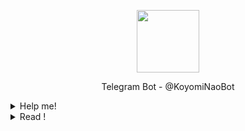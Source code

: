 <p align="center">
  <img width="100" src="https://i.ibb.co/hsppngr/koyomi.jpg"/>
</p>
<p align="center">
Telegram Bot - @KoyomiNaoBot<br/>
</p>
  <details>
    <summary>Help me!</summary>
 
 # Installation
 ## Ubuntu/Debian
 ```bash
 > sudo apt-get install git python3 pip-python3
 > git clone https://github.com/Eilaluth/Koyomi
 > cd Koyomi
 > cd src
 > pip3 install -r requirements.txt
 > python3 main.py
 ```
 ## Windows (Chocolatey)
 ```bash
 > choco install python git
 > git clone https://github.com/Eilaluth/Koyomi
 > cd Koyomi
 > cd src
 > pip install -r requirements.txt
 > python main.py
 ```
</details>
<details>
    <summary>Read !</summary>
<br/>
  
```python
  tgBotToken = '--' // your telegram bot token from bot father
  api_key = "--" // your saucenao apikey
  output_type = '2' // 1 is XML 2 is JSON
  numres = 1 // number of results requested
  minsim ='70!' // minimal similarity
  dbmask = 8589938016 // mask for selecting specific indexes
```
</details>
